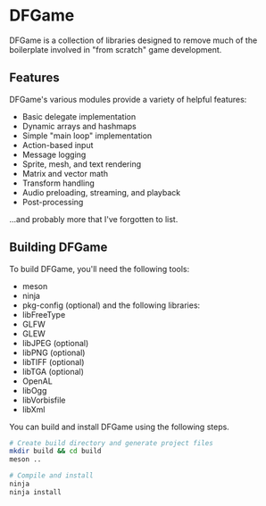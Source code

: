# DFGame
DFGame is a collection of libraries designed to remove much of the boilerplate
involved in "from scratch" game development.

## Features
DFGame's various modules provide a variety of helpful features:
- Basic delegate implementation
- Dynamic arrays and hashmaps
- Simple "main loop" implementation
- Action-based input
- Message logging
- Sprite, mesh, and text rendering
- Matrix and vector math
- Transform handling
- Audio preloading, streaming, and playback
- Post-processing

...and probably more that I've forgotten to list.

## Building DFGame
To build DFGame, you'll need the following tools:
- meson
- ninja
- pkg-config (optional)
and the following libraries:
- libFreeType
- GLFW
- GLEW
- libJPEG (optional)
- libPNG (optional)
- libTIFF (optional)
- libTGA (optional)
- OpenAL
- libOgg
- libVorbisfile
- libXml

You can build and install DFGame using the following steps.
```bash
# Create build directory and generate project files
mkdir build && cd build
meson ..

# Compile and install
ninja
ninja install
```
